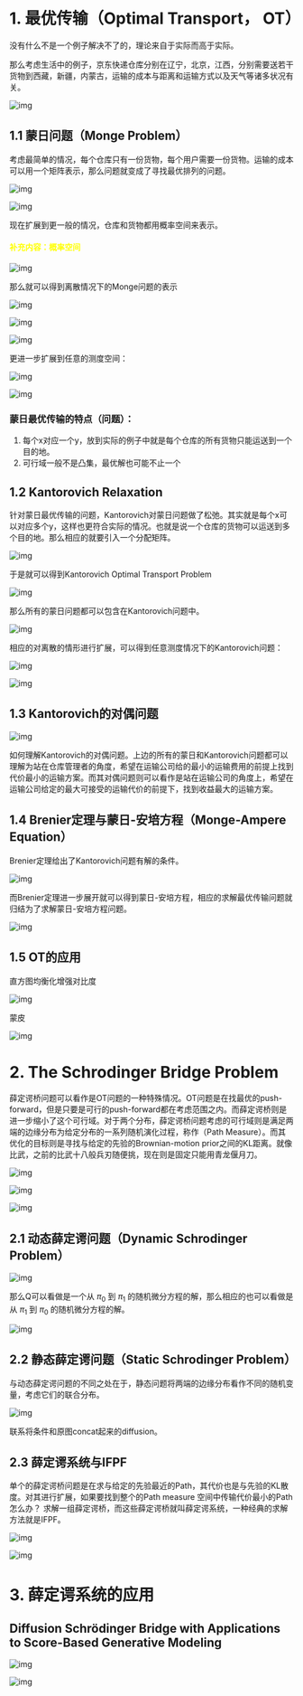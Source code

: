 # 1. 最优传输（Optimal Transport， OT）

没有什么不是一个例子解决不了的，理论来自于实际而高于实际。

那么考虑生活中的例子，京东快递仓库分别在辽宁，北京，江西，分别需要送若干货物到西藏，新疆，内蒙古，运输的成本与距离和运输方式以及天气等诸多状况有关。

![img](res/OTSch/China.jpeg)

## 1.1 蒙日问题（Monge Problem）
考虑最简单的情况，每个仓库只有一份货物，每个用户需要一份货物。运输的成本可以用一个矩阵表示，那么问题就变成了寻找最优排列的问题。

![img](res/OTSch/1.png)

![img](res/OTSch/2.png)

现在扩展到更一般的情况，仓库和货物都用概率空间来表示。

#### <font color=yellow>补充内容：概率空间</font>
![img](res/OTSch/3.png)


那么就可以得到离散情况下的Monge问题的表示

![img](res/OTSch/4.png)

![img](res/OTSch/5.png)

![img](res/OTSch/6.png)

更进一步扩展到任意的测度空间：

![img](res/OTSch/7.png)

![img](res/OTSch/8.png)

### 蒙日最优传输的特点（问题）：
1. 每个x对应一个y，放到实际的例子中就是每个仓库的所有货物只能运送到一个目的地。
2. 可行域一般不是凸集，最优解也可能不止一个

## 1.2 Kantorovich Relaxation
针对蒙日最优传输的问题，Kantorovich对蒙日问题做了松弛。其实就是每个x可以对应多个y，这样也更符合实际的情况。也就是说一个仓库的货物可以运送到多个目的地。那么相应的就要引入一个分配矩阵。

![img](res/OTSch/9.png)

于是就可以得到Kantorovich Optimal Transport Problem

![img](res/OTSch/10.png)

那么所有的蒙日问题都可以包含在Kantorovich问题中。

![img](res/OTSch/11.png)

相应的对离散的情形进行扩展，可以得到任意测度情况下的Kantorovich问题：

![img](res/OTSch/12.png)

![img](res/OTSch/13.png)

## 1.3 Kantorovich的对偶问题
![img](res/OTSch/14.png)

如何理解Kantorovich的对偶问题。上边的所有的蒙日和Kantorovich问题都可以理解为站在仓库管理者的角度，希望在运输公司给的最小的运输费用的前提上找到代价最小的运输方案。而其对偶问题则可以看作是站在运输公司的角度上，希望在运输公司给定的最大可接受的运输代价的前提下，找到收益最大的运输方案。

## 1.4 Brenier定理与蒙日-安培方程（Monge-Ampere Equation）
Brenier定理给出了Kantorovich问题有解的条件。

![img](res/OTSch/15.png)

而Brenier定理进一步展开就可以得到蒙日-安培方程，相应的求解最优传输问题就归结为了求解蒙日-安培方程问题。

![img](res/OTSch/16.png)

## 1.5 OT的应用
直方图均衡化增强对比度

![img](res/OTSch/17.png)

蒙皮

![img](res/OTSch/18.png)

# 2. The Schrodinger Bridge Problem
薛定谔桥问题可以看作是OT问题的一种特殊情况。OT问题是在找最优的push-forward，但是只要是可行的push-forward都在考虑范围之内。而薛定谔桥则是进一步缩小了这个可行域。对于两个分布，薛定谔桥问题考虑的可行域则是满足两端的边缘分布为给定分布的一系列随机演化过程，称作（Path Measure）。而其优化的目标则是寻找与给定的先验的Brownian-motion prior之间的KL距离。就像比武，之前的比武十八般兵刃随便挑，现在则是固定只能用青龙偃月刀。

![img](res/OTSch/19.png)

![img](res/OTSch/27.png)

![img](res/OTSch/28.png)

## 2.1 动态薛定谔问题（Dynamic Schrodinger Problem）

![img](res/OTSch/20.png)

那么Q可以看做是一个从 $\pi_0$ 到 $\pi_1$ 的随机微分方程的解，那么相应的也可以看做是从 $\pi_1$ 到
 $\pi_0$ 的随机微分方程的解。

![img](res/OTSch/21.png)

## 2.2 静态薛定谔问题（Static Schrodinger Problem）
与动态薛定谔问题的不同之处在于，静态问题将两端的边缘分布看作不同的随机变量，考虑它们的联合分布。

![img](res/OTSch/22.png)

联系将条件和原图concat起来的diffusion。

## 2.3 薛定谔系统与IFPF
单个的薛定谔桥问题是在求与给定的先验最近的Path，其代价也是与先验的KL散度。对其进行扩展，如果要找到整个的Path measure 空间中传输代价最小的Path怎么办？ 求解一组薛定谔桥，而这些薛定谔桥就叫薛定谔系统，一种经典的求解方法就是IFPF。

![img](res/OTSch/23.png)

![img](res/OTSch/24.png)

# 3. 薛定谔系统的应用
## Diffusion Schrödinger Bridge with Applications to Score-Based Generative Modeling

![img](res/OTSch/25.png)

![img](res/OTSch/26.png)
